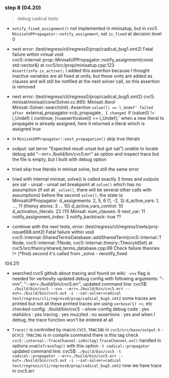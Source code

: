 ### step 8 (04.20)

> debug cadical tests

- `notify_fixed_assignment()` not implemented in minisatup, but in cvc5 `MinisatUPPropagator::notify_assignment`, set `is_fixed` at decision level 0

- next error: (test/regress/cli/regress0/prop/cadical_bug1.smt2)
    Fatal failure within virtual void cvc5::internal::prop::MinisatUPPropagator::notify_assignment(const std::vector<int>&) at cvc5/src/prop/minisatup.cpp:123  `Assert(info.is_active);`
  I added this assertion because I thought inactive variables are all fixed at units, but these units are added as clauses and will still be notified at the next solver call, so this assertion is removed

- next error: (test/regress/cli/regress0/prop/cadical_bug5.smt2)
    cvc5: minisat/minisat/core/Solver.cc:865: Minisat::lbool Minisat::Solver::search(int): Assertion `value(l) == l_Undef' failed
  after `external_propagator->cb_propagate`, I changed `if (value(l) != l_Undef) { continue; }` to `assert(value(l) == l_Undef);` when a new literal to propagate is already assigned, here it returned a literal which is assigned true

- in `MinisatUPPropagator::next_propagation()` skip true literals

- output:
    sat
    (error "Expected result unsat but got sat")
  unable to locate debug
  add "--err=./build/bin/cvc5.err" as option and inspect trace
  but the file is empty, but I built with debug option

- tried skip true literals in minisat solve, but still the same error

- tried with internal minisat, solve() is called exactly 3 times and outputs are sat - unsat - unsat
  set breakpoint at `solve()` which has no assumption (if set at `_solve()`, there will be several other calls with assumptions)
  before the second `solve()`, the state is:
  MinisatUPPropagator:
    d_assignments: 2, 5, 6 (1, -2, 3)
    d_active_vars: 1, ..., 11 (theroy atoms: 3 ... 10)
    d_active_vars_control: 10
    d_activation_literals: 22 (11)
  Minisat:
    num_clauses: 6
    next_var: 11
    notify_assignment_index: 3
    notify_backtrack: true ??

- continue with the next tests, error: (test/regress/cli/regress1/sets/proj-issue668.smt2)
    Fatal failure within void cvc5::internal::SharedTermsDatabase::addSharedTerm(cvc5::internal::TNode, cvc5::internal::TNode, cvc5::internal::theory::TheoryIdSet) at cvc5/src/theory/shared_terms_database.cpp:99   Check failure   theories != (*find).second
  it's called from _solve - renotify_fixed

(04.21)

- searched cvc5 github about tracing and found on wiki:
  `-vvv` flag is needed for verbosity
  updated debug config with following arguments:
    "-vvv",
    "--err=./build/bin/cvc5.err",
  updated command line:
  cvc5$:
  `./build/bin/cvc5 --vvv --err=./build/bin/cvc5.err --out=./build/bin/cvc5.out -i --sat-solver=cadical test/regress/cli/regress0/prop/cadical_bug5.smt2`
  some traces are printed but not all
  these printed traces are using `verbose(1) <<`, etc
  checked config:
  ./build/bin/cvc5 --show-config
    debug code    : yes
    statistics    : yes
    tracing       : yes
    muzzled       : no
    assertions    : yes
  and when I debug, the trace function won't be entered at all

- `Trace()` is controlled by macro `CVC5_TRACING` in `cvc5/src/base/output.h`
  `-DCVC5_TRACING` is in compile command
  there is this tag check `cvc5::internal::TraceChannel.isOn(tag)`
  `TraceChannel.on()` handled in options `enableTraceTag()`
  with this option
  `-t cadical::propagator`
  updated command line:
  cvc5$:
  `./build/bin/cvc5 -t cadical::propagator --err=./build/bin/cvc5.err --out=./build/bin/cvc5.out -i --sat-solver=cadical test/regress/cli/regress0/prop/cadical_bug5.smt2`
  now we have trace in cvc5.err
